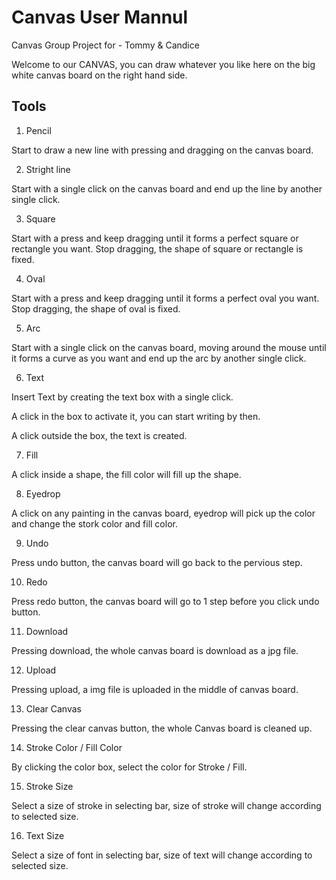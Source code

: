 # Canvas User Mannul
Canvas Group Project for - Tommy & Candice

Welcome to our CANVAS, you can draw whatever you like here on the big white canvas board on the right hand side.

## Tools

1. Pencil

Start to draw a new line with pressing and dragging on the canvas board.

2. Stright line

Start with a single click on the canvas board and end up the line by another single click.

3. Square

Start with a press and keep dragging until it forms a perfect square or rectangle you want. Stop dragging, the shape of square or rectangle is fixed.

4. Oval

Start with a press and keep dragging until it forms a perfect oval you want. Stop dragging, the shape of oval is fixed.

5. Arc

Start with a single click on the canvas board, moving around the mouse until it forms a curve as you want and end up the arc by another single click.

6. Text

Insert Text by creating the text box with a single click.

A click in the box to activate it, you can start writing by then.

A click outside the box, the text is created.

7. Fill

A click inside a shape, the fill color will fill up the shape.

8. Eyedrop

A click on any painting in the canvas board, eyedrop will pick up the color and change the stork color and fill color.

9. Undo

Press undo button, the canvas board will go back to the pervious step.

10. Redo

Press redo button, the canvas board will go to 1 step before you click undo button.

11. Download

Pressing download, the whole canvas board is download as a jpg file.

12. Upload

Pressing upload, a img file is uploaded in the middle of canvas board.

13. Clear Canvas

Pressing the clear canvas button, the whole Canvas board is cleaned up.

14. Stroke Color / Fill Color

By clicking the color box, select the color for Stroke / Fill.

15. Stroke Size

Select a size of stroke in selecting bar, size of stroke will change according to selected size.

16. Text Size

Select a size of font in selecting bar, size of text will change according to selected size.